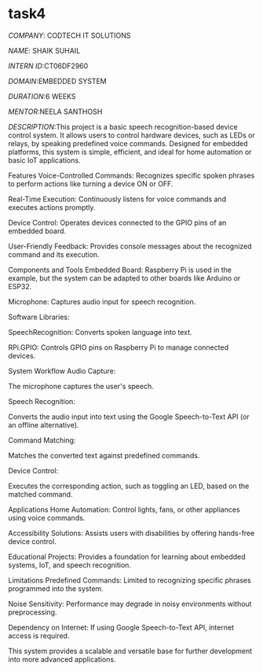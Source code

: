 # task4
*COMPANY*: CODTECH IT SOLUTIONS

*NAME*: SHAIK SUHAIL

*INTERN ID*:CT06DF2960

*DOMAIN*:EMBEDDED SYSTEM

*DURATION*:6 WEEKS

*MENTOR*:NEELA SANTHOSH

*DESCRIPTION*:This project is a basic speech recognition-based device control system. It allows users to control hardware devices, such as LEDs or relays, by speaking predefined voice commands. Designed for embedded platforms, this system is simple, efficient, and ideal for home automation or basic IoT applications.

Features
Voice-Controlled Commands: Recognizes specific spoken phrases to perform actions like turning a device ON or OFF.

Real-Time Execution: Continuously listens for voice commands and executes actions promptly.

Device Control: Operates devices connected to the GPIO pins of an embedded board.

User-Friendly Feedback: Provides console messages about the recognized command and its execution.

Components and Tools
Embedded Board: Raspberry Pi is used in the example, but the system can be adapted to other boards like Arduino or ESP32.

Microphone: Captures audio input for speech recognition.

Software Libraries:

SpeechRecognition: Converts spoken language into text.

RPi.GPIO: Controls GPIO pins on Raspberry Pi to manage connected devices.

System Workflow
Audio Capture:

The microphone captures the user's speech.

Speech Recognition:

Converts the audio input into text using the Google Speech-to-Text API (or an offline alternative).

Command Matching:

Matches the converted text against predefined commands.

Device Control:

Executes the corresponding action, such as toggling an LED, based on the matched command.

Applications
Home Automation: Control lights, fans, or other appliances using voice commands.

Accessibility Solutions: Assists users with disabilities by offering hands-free device control.

Educational Projects: Provides a foundation for learning about embedded systems, IoT, and speech recognition.

Limitations
Predefined Commands: Limited to recognizing specific phrases programmed into the system.

Noise Sensitivity: Performance may degrade in noisy environments without preprocessing.

Dependency on Internet: If using Google Speech-to-Text API, internet access is required.

This system provides a scalable and versatile base for further development into more advanced applications.
